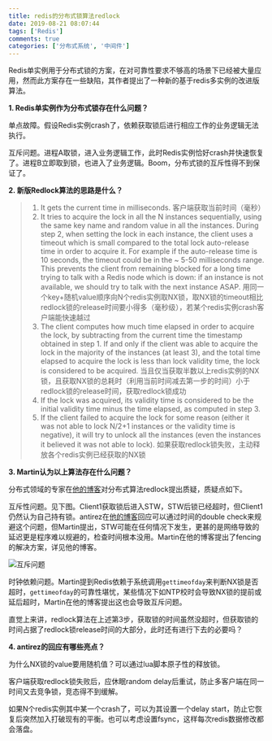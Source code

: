 ```yaml
---
title: redis的分布式锁算法redlock
date: 2019-08-21 08:07:44
tags: ['Redis']
comments: true
categories: ['分布式系统', '中间件']
---
```


Redis单实例用于分布式锁的方案，在对可靠性要求不够高的场景下已经被大量应用，然而此方案存在一些缺陷，其作者提出了一种新的基于redis多实例的改进版算法。

<!-- more -->

**1. Redis单实例作为分布式锁存在什么问题？**

单点故障。假设Redis实例crash了，依赖获取锁后进行相应工作的业务逻辑无法执行。

互斥问题。进程A取锁，进入业务逻辑工作，此时Redis实例恰好crash并快速恢复了。进程B立即取到锁，也进入了业务逻辑。Boom，分布式锁的互斥性得不到保证了。

**2. 新版Redlock算法的思路是什么？**

> 1. It gets the current time in milliseconds.
客户端获取当前时间（毫秒）
> 2. It tries to acquire the lock in all the N instances sequentially, using the same key name and random value in all the instances. During step 2, when setting the lock in each instance, the client uses a timeout which is small compared to the total lock auto-release time in order to acquire it. For example if the auto-release time is 10 seconds, the timeout could be in the ~ 5-50 milliseconds range. This prevents the client from remaining blocked for a long time trying to talk with a Redis node which is down: if an instance is not available, we should try to talk with the next instance ASAP.
用同一个key+随机value顺序向N个redis实例取NX锁，取NX锁的timeout相比redlock锁的release时间要小得多（毫秒级），若某个redis实例crash客户端能快速越过
> 3. The client computes how much time elapsed in order to acquire the lock, by subtracting from the current time the timestamp obtained in step 1. If and only if the client was able to acquire the lock in the majority of the instances (at least 3), and the total time elapsed to acquire the lock is less than lock validity time, the lock is considered to be acquired.
当且仅当获取半数以上redis实例的NX锁，且获取NX锁的总耗时（利用当前时间减去第一步的时间）小于redlock锁的release时间，获取redlock锁成功
> 4. If the lock was acquired, its validity time is considered to be the initial validity time minus the time elapsed, as computed in step 3.
> 5. If the client failed to acquire the lock for some reason (either it was not able to lock N/2+1 instances or the validity time is negative), it will try to unlock all the instances (even the instances it believed it was not able to lock).
如果获取redlock锁失败，主动释放各个redis实例已经获取的NX锁

**3. Martin认为以上算法存在什么问题？**

分布式领域的专家在[他的博客](http://martin.kleppmann.com/2016/02/08/how-to-do-distributed-locking.html)对分布式算法redlock提出质疑，质疑点如下。

互斥性问题。见下图。Client1获取锁后进入STW，STW后锁已经超时，但Client1仍然认为自己持有锁。antirez在[他的博客](http://antirez.com/news/101)回应可以通过时间的double check来规避这个问题，但Martin提出，STW可能在任何情况下发生，更甚的是网络导致的延迟更是程序难以规避的，检查时间根本没用。Martin在他的博客提出了fencing的解决方案，详见他的博客。

![互斥问题](http://martin.kleppmann.com/2016/02/unsafe-lock.png)

时钟依赖问题。Martin提到Redis依赖于系统调用`gettimeofday`来判断NX锁是否超时，`gettimeofday`的可靠性堪忧，某些情况下如NTP校时会导致NX锁的提前或延后超时，Martin在他的博客提出这也会导致互斥问题。

直觉上来讲，redlock算法在上述第3步，获取锁的时间虽然没超时，但获取锁的时间占据了redlock锁release时间的大部分，此时还有进行下去的必要吗？

**4. antirez的回应有哪些亮点？**

为什么NX锁的value要用随机值？可以通过lua脚本原子性的释放锁。

客户端获取redlock锁失败后，应休眠random delay后重试，防止多客户端在同一时间又去竞争锁，竞态得不到缓解。

如果N个redis实例其中某一个crash了，可以为其设置一个delay start，防止它恢复后突然加入打破现有的平衡。也可以考虑设置fsync，这样每次redis数据修改都会落盘。
